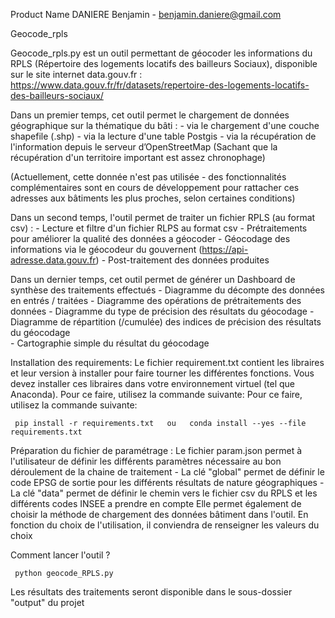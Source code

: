 Product Name
DANIERE Benjamin - benjamin.daniere@gmail.com

Geocode_rpls

Geocode_rpls.py est un outil permettant de géocoder les informations du RPLS (Répertoire des logements locatifs des bailleurs Sociaux), disponible sur le site internet data.gouv.fr : https://www.data.gouv.fr/fr/datasets/repertoire-des-logements-locatifs-des-bailleurs-sociaux/

Dans un premier temps, cet outil permet le chargement de données géographique sur la thématique du bâti :
     - via le chargement d'une couche shapefile (.shp)
     - via la lecture d'une table Postgis
     - via la récupération de l'information depuis le serveur d’OpenStreetMap (Sachant que la récupération d'un territoire important est assez chronophage)
    
(Actuellement, cette donnée n'est pas utilisée - des fonctionnalités complémentaires sont en cours de développement pour rattacher ces adresses aux bâtiments les plus proches, selon certaines conditions)

Dans un second temps, l'outil permet de traiter un fichier RPLS (au format csv) :
     - Lecture et filtre d'un fichier RLPS au format csv
     - Prétraitements pour améliorer la qualité des données a géocoder
     - Géocodage des informations via le géocodeur du gouvernent (https://api-adresse.data.gouv.fr)
     - Post-traitement des données produites

Dans un dernier temps, cet outil permet de générer un Dashboard de synthèse des traitements effectués 
     - Diagramme du décompte des données en entrés / traitées 
     - Diagramme des opérations de prétraitements des données 
     - Diagramme du type de précision des résultats du géocodage
     - Diagramme de répartition (/cumulée) des indices de précision des résultats du géocodage  
     - Cartographie simple du résultat du géocodage


Installation des requirements:
Le fichier requirement.txt contient les libraires et leur version à installer pour faire tourner les différentes fonctions.
Vous devez installer ces libraires dans votre environnement virtuel (tel que Anaconda). Pour ce faire, utilisez la commande suivante: Pour ce faire, utilisez la commande suivante:

     pip install -r requirements.txt   ou   conda install --yes --file requirements.txt
     

Préparation du fichier de paramétrage :
Le fichier param.json permet à l'utilisateur de définir les différents paramètres nécessaire au bon déroulement de la chaine de traitement
     - La clé "global" permet de définir le code EPSG de sortie pour les différents résultats de nature géographiques 
     - La clé "data" permet de définir le chemin vers le fichier csv du RPLS et les différents codes INSEE a prendre en compte
          Elle permet également de choisir la méthode de chargement des données bâtiment dans l'outil. En fonction du choix de l'utilisation, il conviendra de renseigner les valeurs du choix


Comment lancer l'outil ?     
     
     python geocode_RPLS.py
     
Les résultats des traitements seront disponible dans le sous-dossier "output" du projet
